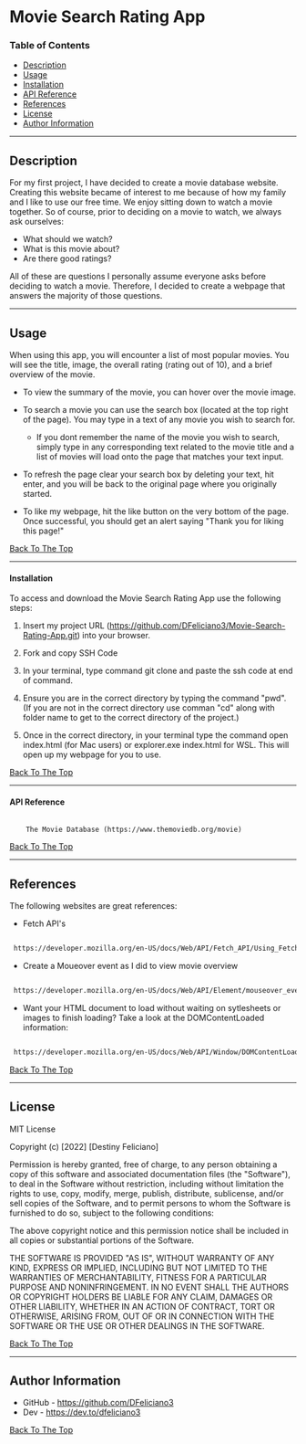 # Movie Search Rating App

### Table of Contents 

- [Description](#description)
- [Usage](#usage)
- [Installation](#installation)
- [API Reference](#api-reference)
- [References](#references)
- [License](#license)
- [Author Information](#author-information)

---

## Description 

For my first project, I have decided to create a movie database website. Creating this website became of interest to me because of how my family and I like to use our free time. We enjoy sitting down to watch a movie together. So of course, prior to deciding on a movie to watch, we always ask ourselves: 
 - What should we watch?
 - What is this movie about?
 - Are there good ratings?

All of these are questions I personally assume everyone asks before deciding to watch a movie. Therefore, I decided to create a webpage that answers the majority of those questions. 

---

## Usage 

When using this app, you will encounter a list of most popular movies. You will see the title, image, the overall rating (rating out of 10), and a brief overview of the movie. 

- To view the summary of the movie, you can hover over the movie image. 

- To search a movie you can use the search box (located at the top right of the page). You may type in a text of any movie you wish to search for. 

    - If you dont remember the name of the movie you wish to search, simply type in any corresponding text related to the movie title and a list of movies will load onto the page that matches your text input. 

- To refresh the page clear your search box by deleting your text, hit enter, and you will be back to the original page where you originally started. 

- To like my webpage, hit the like button on the very bottom of the page. Once successful, you should get an alert saying "Thank you for liking this page!"

[Back To The Top](#movie-search-rating-app)

---

#### Installation 

To access and download the Movie Search Rating App use the following steps: 

1. Insert my project URL (https://github.com/DFeliciano3/Movie-Search-Rating-App.git) into your browser. 

2. Fork and copy SSH Code

3. In your terminal, type command git clone and paste the ssh code at end of command. 

4. Ensure you are in the correct directory by typing the command "pwd". (If you are not in the correct directory use comman "cd" along with folder name to get to the correct directory of the project.)

5. Once in the correct directory, in your terminal type the command open index.html (for Mac users) or explorer.exe index.html for WSL. This will open up my webpage for you to use.

[Back To The Top](#movie-search-rating-app)

---

#### API Reference 

```html

    The Movie Database (https://www.themoviedb.org/movie)

```

[Back To The Top](#movie-search-rating-app)

---

## References
The following websites are great references: 

- Fetch API's 
```html

 https://developer.mozilla.org/en-US/docs/Web/API/Fetch_API/Using_Fetch   

```
- Create a Moueover event as I did to view movie overview
```html

 https://developer.mozilla.org/en-US/docs/Web/API/Element/mouseover_event   

```

- Want your HTML document to load without waiting on sytlesheets or images to finish loading? Take a look at the DOMContentLoaded information:

```html

 https://developer.mozilla.org/en-US/docs/Web/API/Window/DOMContentLoaded_event  

```


[Back To The Top](#movie-search-rating-app)

---

## License  

MIT License

Copyright (c) [2022] [Destiny Feliciano]

Permission is hereby granted, free of charge, to any person obtaining a copy
of this software and associated documentation files (the "Software"), to deal
in the Software without restriction, including without limitation the rights
to use, copy, modify, merge, publish, distribute, sublicense, and/or sell
copies of the Software, and to permit persons to whom the Software is
furnished to do so, subject to the following conditions:

The above copyright notice and this permission notice shall be included in all
copies or substantial portions of the Software.

THE SOFTWARE IS PROVIDED "AS IS", WITHOUT WARRANTY OF ANY KIND, EXPRESS OR
IMPLIED, INCLUDING BUT NOT LIMITED TO THE WARRANTIES OF MERCHANTABILITY,
FITNESS FOR A PARTICULAR PURPOSE AND NONINFRINGEMENT. IN NO EVENT SHALL THE
AUTHORS OR COPYRIGHT HOLDERS BE LIABLE FOR ANY CLAIM, DAMAGES OR OTHER
LIABILITY, WHETHER IN AN ACTION OF CONTRACT, TORT OR OTHERWISE, ARISING FROM,
OUT OF OR IN CONNECTION WITH THE SOFTWARE OR THE USE OR OTHER DEALINGS IN THE
SOFTWARE.

[Back To The Top](#movie-search-rating-app)

---

## Author Information

- GitHub - https://github.com/DFeliciano3
- Dev - https://dev.to/dfeliciano3

[Back To The Top](#movie-search-rating-app)